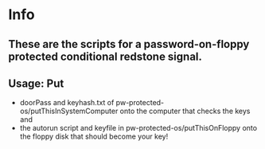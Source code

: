 # Info
These are the scripts for a password-on-floppy protected conditional redstone signal.
---
## Usage: Put
- doorPass and keyhash.txt of pw-protected-os/putThisInSystemComputer onto the computer that checks the keys and
- the autorun script and keyfile in pw-protected-os/putThisOnFloppy onto the floppy disk that should become your key!

